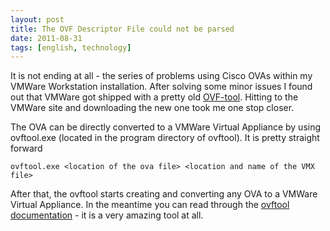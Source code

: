 ```yaml
---
layout: post
title: The OVF Descriptor File could not be parsed
date: 2011-08-31
tags: [english, technology]
---
```


It is not ending at all - the series of problems using Cisco OVAs within my VMWare Workstation installation. After solving some minor issues I found out that VMWare got shipped with a pretty old [OVF-tool](https://developercenter.vmware.com/tool/ovf/3.5.2). Hitting to the VMWare site and downloading the new one took me one stop closer.

The OVA can be directly converted to a VMWare Virtual Appliance by using ovftool.exe (located in the program directory of ovftool). It is pretty straight forward

`ovftool.exe <location of the ova file> <location and name of the VMX file>`

After that, the ovftool starts creating and converting any OVA to a VMWare Virtual Appliance. In the meantime you can read through the [ovftool documentation](https://www.vmware.com/support/developer/ovf/ovf21/ovftool-210-userguide.pdf) - it is a very amazing tool at all.